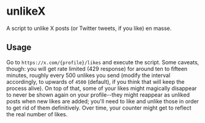 # unlikeX
A script to unlike X posts (or Twitter tweets, if you like) en masse.
## Usage
Go to ```https://x.com/{profile}/likes``` and execute the script. Some caveats, though: you will get rate limited (429 response) for around ten to fifteen minutes, roughly every 500 unlikes you send (modify the interval accordingly, to upwards of ```4500``` (default), if you think that will keep the process alive). On top of that, some of your likes might magically disappear to never be shown again on your profile--they might reappear as unliked posts when new likes are added; you'll need to like and unlike those in order to get rid of them definitively. Over time, your counter might get to reflect the real number of likes.

